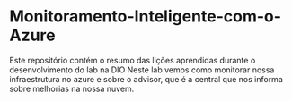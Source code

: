 # Monitoramento-Inteligente-com-o-Azure
Este repositório contém o resumo das lições aprendidas durante o desenvolvimento do lab na DIO
Neste lab vemos como monitorar nossa infraestrutura no azure e sobre o advisor, que é a central que nos informa sobre melhorias na nossa nuvem.
